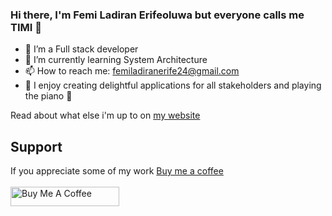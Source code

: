 ### Hi there, I'm Femi Ladiran Erifeoluwa but everyone calls me TIMI 👋


- 💼 I’m a Full stack developer
- 🌱 I’m currently learning System Architecture
- 📫 How to reach me: femiladiranerife24@gmail.com
- 💜 I enjoy creating delightful applications for all stakeholders and playing the piano 🎹 

Read about what else i'm up to on [my website](https://timi.codes/) 

## Support
If you appreciate some of my work [Buy me a coffee](https://www.buymeacoffee.com/timiplayskU) <br><br>
<a href="https://www.buymeacoffee.com/timiplayskU" target="_blank"><img src="https://cdn.buymeacoffee.com/buttons/default-orange.png" alt="Buy Me A Coffee" height="31" width="174"></a>

